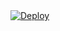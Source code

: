 
<a href="https://heroku.com/deploy?template=https://github.com/knodejs/VueDotnetCore/tree/master">
  <img src="https://www.herokucdn.com/deploy/button.svg" alt="Deploy">
</a>
